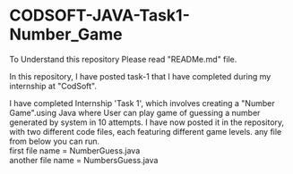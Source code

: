 # CODSOFT-JAVA-Task1-Number_Game
To Understand this repository Please read "READMe.md" file.

In this repository, I have posted task-1 that I have completed during my internship at "CodSoft".  <br>

I have completed Internship 'Task 1', which involves creating a "Number Game".using Java where User can play game of guessing a number generated by system in 10 attempts. 
I have now posted it in the repository, with two different code files, each featuring different game levels. any file from below you can run. <br>
first file name = NumberGuess.java  <br>
another file name = NumbersGuess.java <br>
